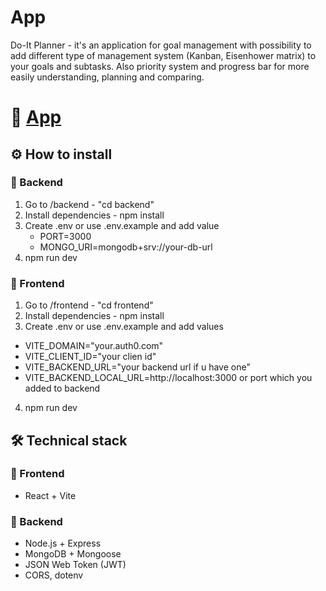 # App
Do-It Planner - it's an application for goal management with possibility to add different type of management system (Kanban, Eisenhower matrix) to your goals and subtasks.
Also priority system and progress bar for more easily understanding, planning and comparing.
# 🔗 [App](https://do-it-planner.vercel.app)  

## ⚙️ How to install

### 🔧 Backend
1. Go to /backend - "cd backend"
2. Install dependencies - npm install
3. Create .env or use .env.example and add value
    - PORT=3000
    - MONGO_URI=mongodb+srv://your-db-url
4. npm run dev

### 🎨 Frontend 
1. Go to /frontend - "cd frontend"
2. Install dependencies - npm install
3. Create .env or use .env.example and add values
  - VITE_DOMAIN="your.auth0.com"
  - VITE_CLIENT_ID="your clien id"
  - VITE_BACKEND_URL="your backend url if u have one"
  - VITE_BACKEND_LOCAL_URL=http://localhost:3000 or port which you added to backend
4. npm run dev 

## 🛠 Technical stack

### 🎨 Frontend
- React + Vite

### 🔧 Backend
- Node.js + Express
- MongoDB + Mongoose
- JSON Web Token (JWT)
- CORS, dotenv


